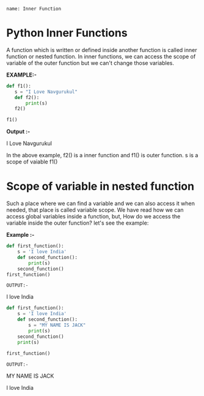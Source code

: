 ```ngMeta
name: Inner Function
```

#  Python Inner Functions

A function which is written or defined inside another function is called inner function or nested function. In inner functions, we can access the scope of variable of the outer function but we can't change those variables.

**EXAMPLE:-**

```python
def f1():
   s = "I Love Navgurukul"
   def f2():
       print(s)
   f2()

f1()
 ```
**Output :-**


I Love Navgurukul


In the above example, f2() is a inner function and f1() is outer function. s  is a scope of vaiable f1() 

    
# Scope of variable in nested function


Such a place where we can find a variable and we can also access it when needed, that place is called variable scope.
We have read how we can access global variables inside a function, but, How do we access the variable inside the outer function? let's see the example:

**Example :-**

```python
def first_function():
    s = 'I love India'
    def second_function():
        print(s)	 
    second_function()
first_function()
 ```

`OUTPUT:- `

I love India


```python
def first_function():
    s = 'I love India'
    def second_function():
		s = "MY NAME IS JACK"
   	 	print(s)	 
    second_function()
    print(s)	
 
first_function()
 ```
`OUTPUT:-`

MY NAME IS JACK

I love India
